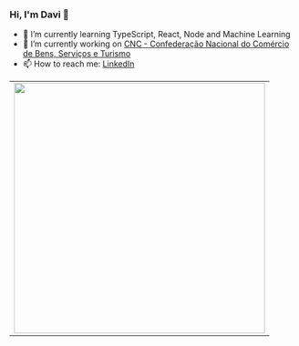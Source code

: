 ### Hi, I'm Davi 👋

- 🌱 I’m currently learning TypeScript, React, Node and Machine Learning
- 🔭 I’m currently working on [CNC - Confederação Nacional do Comércio de Bens, Serviços e Turismo](https://www.linkedin.com/company/sistemacnc/mycompany/)
- 📫 How to reach me: [LinkedIn](https://www.linkedin.com/in/davi-ghiggino)
<!--
- 👯 I’m looking to collaborate on ChatAnalyse
- 🔭 I’m currently working on ...
- 🤔 I’m looking for help with ...
- 💬 Ask me about ...
- ⚡ Fun fact: ...
-->
<center>
    <table align="center">
      <tr>
          <td>
              <img width="440px" align="center" src="https://github-readme-stats.vercel.app/api?username=GhigginoD&count_private=true&hide_border=true&show_icons=true&hide=issues,contribs" />
          </td>
      </tr>  
    </table>
</center>

